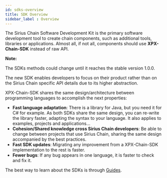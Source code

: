 ```yaml
---
id: sdks-overview
title: SDK Overview
sidebar_label : Overview
---
```

The Sirius Chain Software Development Kit is the primary software development tool to create chain components, such as additional tools, libraries or applications. Almost all, if not all, components should use **XPX-Chain-SDK** instead of raw API.

<div class=info>

**Note:**

The SDKs methods could change until it reaches the stable version 1.0.0.

</div>

The new SDK enables developers to focus on their product rather than on the Sirius Chain specific API details due to its higher abstraction.

XPX-Chain-SDK shares the same design/architecture between programming languages to accomplish the next properties:

- **Fast language adaptation**: There is a library for Java, but you need it for C# for example. As both SDKs share the same design, you can re-write the library faster, adapting the syntax to your language. It also applies to examples, projects and applications…
- **Cohesion/Shared knowledge cross Sirius Chain developers**: Be able to change between projects that use Sirius Chain, sharing the same design accompanied by the best practices.
- **Fast SDK updates**: Migrating any improvement from a XPX-Chain-SDK implementation to the rest is faster.
- **Fewer bugs**: If any bug appears in one language, it is faster to check and fix it.

The best way to learn about the SDKs is through [Guides](../guides/overview.md).
